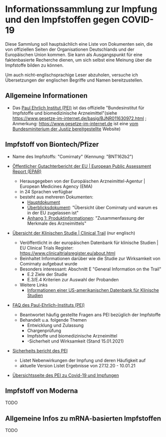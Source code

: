 # Informationssammlung zur Impfung und den Impfstoffen gegen COVID-19
Diese Sammlung soll hauptsächlich eine Liste von Dokumenten sein, die von offiziellen Seiten der Organisationen Deutschlands und der Europäischen Union kommen.
Sie kann als Ausgangspunkt für eine faktenbasierte Recherche dienen, um sich selbst eine Meinung über die Impfstoffe bilden zu können.

Um auch nicht-englischsprachige Leser abzuholen, versuche ich Übersetzungen der englischen Begriffe und Namen bereitzustellen.

## Allgemeine Informationen
- Das [Paul Ehrlich Institut (PEI)](https://www.pei.de/DE/home/home-node.html) ist das offizielle "Bundesinstitut für Impfstoffe und biomedizinische Arzneimittel"(siehe https://www.gesetze-im-internet.de/basig/BJNR011630972.html ; Anmerkung: https://www.gesetze-im-internet.de ist eine [vom Bundesminiterium der Justiz bereitgestellte](https://www.bundesjustizamt.de/DE/Themen/Buergerdienste/Gesetze/Gesetze_node.html) Website) 
## Impfstoff von Biontech/Pfizer
- Name des Impfstoffs: "Comirnaty" (Kennung: "BNT162b2")
- [Öffentlicher Gutachterbericht der EU | European Public Assessment Report (EPAR)](https://www.ema.europa.eu/en/medicines/human/EPAR/comirnaty)
  - Herausgegeben von der Europäischen Arzneimittel-Agentur | European Medicines Agency (EMA)
  - in 24 Sprachen verfügbar
  - besteht aus mehreren Dokumenten:
    - [Hauptdokument](https://www.ema.europa.eu/en/documents/assessment-report/comirnaty-epar-public-assessment-report_en.pdf)
    - [Überblicksdokument](https://www.ema.europa.eu/en/documents/overview/comirnaty-epar-medicine-overview_de.pdf): "Übersicht über Comirnaty und warum es in der EU zugelassen ist"
    - [Anhang 1: Produktinformationen](https://www.ema.europa.eu/en/documents/product-information/comirnaty-epar-product-information_de.pdf): "Zusammenfassung der Merkmale des Arzneimittels"
    
- [Übersicht der Klinischen Studie | Clinical Trail](https://www.clinicaltrialsregister.eu/ctr-search/trial/2020-002641-42/DE) (nur englisch)
  - Veröffentlicht in der europäischen Datenbank für klinische Studien | EU Clinical Trials Register: https://www.clinicaltrialsregister.eu/about.html
  - Beinhaltet Informationen darüber wie die Studie zur Wirksamkeit von Comirnaty aufgebaut wurde
  - Besonders interessant: Abschnitt E "General Information on the Trail"
    - E.2 Ziele der Studie
    - E.3/E.4 Kriterien zur Auswahl der Probanden
  - Weitere Links
    - [Informationen einer US-amerikanischen Datenbank für Klinische Studien](https://clinicaltrials.gov/ct2/show/NCT04368728?term=BNT162b2&cond=SARS&phase=12&draw=2&rank=2)

- [FAQ des Paul-Ehrlich-Instituts (PEI)](https://www.pei.de/DE/newsroom/dossier/coronavirus/coronavirus-inhalt.html;jsessionid=7465DE89430DB25C0D433B6921AF09F7.intranet212?nn=169730&cms_pos=3)
  - Beantwortet häufig gestellte Fragen ans PEI bezüglich der Impfstoffe
  - Behandelt u.a. folgende Themen
    - Entwicklung und Zulassung
    - Chargenprüfung
    - Impfstoffe und biomedizinische Arzneimittel
    - -Sicherheit und Wirksamkeit (Stand 15.01.2021)
    
- [Sicherheits bericht des PEI](https://www.pei.de/SharedDocs/Downloads/DE/newsroom/dossiers/sicherheitsberichte/sicherheitsbericht-27-12-bis-10-01-21.pdf?__blob=publicationFile&v=3)
  - Listet Nebenwirkungen der Impfung und deren Häufigkeit auf
  - aktuelle Version Listet Ergebnisse von 27.12.20 - 10.01.21
  
- [Übersichtsseite des PEI zu Covid-19 und Impfungen](https://www.pei.de/DE/newsroom/dossier/coronavirus/coronavirus-inhalt.html;jsessionid=3A7F33B80FCDC7AFE0E804D0B18A4243.intranet221?nn=169730&cms_pos=2)

## Impfstoff von Moderna
TODO

## Allgemeine Infos zu mRNA-basierten Impfstoffen
TODO
